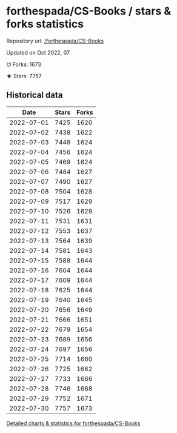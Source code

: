 # forthespada/CS-Books / stars & forks statistics

Repository url: [/forthespada/CS-Books](https://github.com/forthespada/CS-Books)

Updated on Oct 2022, 07

☋ Forks: 1673

★ Stars: 7757

## Historical data
| Date | Stars | Forks |
|------|-------|-------|
| 2022-07-01 | 7425 | 1620 | 
| 2022-07-02 | 7438 | 1622 | 
| 2022-07-03 | 7448 | 1624 | 
| 2022-07-04 | 7456 | 1624 | 
| 2022-07-05 | 7469 | 1624 | 
| 2022-07-06 | 7484 | 1627 | 
| 2022-07-07 | 7490 | 1627 | 
| 2022-07-08 | 7504 | 1628 | 
| 2022-07-09 | 7517 | 1629 | 
| 2022-07-10 | 7526 | 1629 | 
| 2022-07-11 | 7531 | 1631 | 
| 2022-07-12 | 7553 | 1637 | 
| 2022-07-13 | 7564 | 1639 | 
| 2022-07-14 | 7581 | 1643 | 
| 2022-07-15 | 7588 | 1644 | 
| 2022-07-16 | 7604 | 1644 | 
| 2022-07-17 | 7609 | 1644 | 
| 2022-07-18 | 7625 | 1644 | 
| 2022-07-19 | 7640 | 1645 | 
| 2022-07-20 | 7656 | 1649 | 
| 2022-07-21 | 7666 | 1651 | 
| 2022-07-22 | 7679 | 1654 | 
| 2022-07-23 | 7689 | 1656 | 
| 2022-07-24 | 7697 | 1656 | 
| 2022-07-25 | 7714 | 1660 | 
| 2022-07-26 | 7725 | 1662 | 
| 2022-07-27 | 7733 | 1666 | 
| 2022-07-28 | 7746 | 1668 | 
| 2022-07-29 | 7752 | 1671 | 
| 2022-07-30 | 7757 | 1673 | 


[Detailed charts & statistics for forthespada/CS-Books](https://reviewgithub.com/rep/forthespada/CS-Books)
